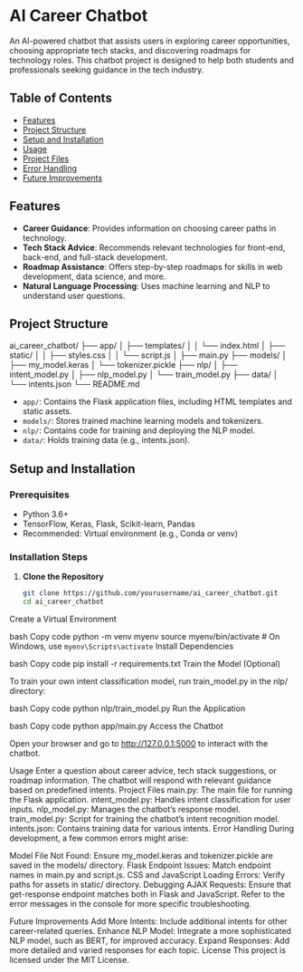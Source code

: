 # AI Career Chatbot

An AI-powered chatbot that assists users in exploring career opportunities, choosing appropriate tech stacks, and discovering roadmaps for technology roles. This chatbot project is designed to help both students and professionals seeking guidance in the tech industry.

## Table of Contents

- [Features](#features)
- [Project Structure](#project-structure)
- [Setup and Installation](#setup-and-installation)
- [Usage](#usage)
- [Project Files](#project-files)
- [Error Handling](#error-handling)
- [Future Improvements](#future-improvements)

## Features

- **Career Guidance**: Provides information on choosing career paths in technology.
- **Tech Stack Advice**: Recommends relevant technologies for front-end, back-end, and full-stack development.
- **Roadmap Assistance**: Offers step-by-step roadmaps for skills in web development, data science, and more.
- **Natural Language Processing**: Uses machine learning and NLP to understand user questions.

## Project Structure
ai_career_chatbot/ ├── app/ │ ├── templates/ │ │ └── index.html │ ├── static/ │ │ ├── styles.css │ │ └── script.js │ ├── main.py ├── models/ │ ├── my_model.keras │ └── tokenizer.pickle ├── nlp/ │ ├── intent_model.py │ ├── nlp_model.py │ └── train_model.py ├── data/ │ └── intents.json └── README.md


- `app/`: Contains the Flask application files, including HTML templates and static assets.
- `models/`: Stores trained machine learning models and tokenizers.
- `nlp/`: Contains code for training and deploying the NLP model.
- `data/`: Holds training data (e.g., intents.json).

## Setup and Installation

### Prerequisites

- Python 3.6+
- TensorFlow, Keras, Flask, Scikit-learn, Pandas
- Recommended: Virtual environment (e.g., Conda or venv)

### Installation Steps

1. **Clone the Repository**

   ```bash
   git clone https://github.com/yourusername/ai_career_chatbot.git
   cd ai_career_chatbot

Create a Virtual Environment

bash
Copy code
python -m venv myenv
source myenv/bin/activate  # On Windows, use `myenv\Scripts\activate`
Install Dependencies

bash
Copy code
pip install -r requirements.txt
Train the Model (Optional)

To train your own intent classification model, run train_model.py in the nlp/ directory:

bash
Copy code
python nlp/train_model.py
Run the Application

bash
Copy code
python app/main.py
Access the Chatbot

Open your browser and go to http://127.0.0.1:5000 to interact with the chatbot.

Usage
Enter a question about career advice, tech stack suggestions, or roadmap information.
The chatbot will respond with relevant guidance based on predefined intents.
Project Files
main.py: The main file for running the Flask application.
intent_model.py: Handles intent classification for user inputs.
nlp_model.py: Manages the chatbot’s response model.
train_model.py: Script for training the chatbot’s intent recognition model.
intents.json: Contains training data for various intents.
Error Handling
During development, a few common errors might arise:

Model File Not Found: Ensure my_model.keras and tokenizer.pickle are saved in the models/ directory.
Flask Endpoint Issues: Match endpoint names in main.py and script.js.
CSS and JavaScript Loading Errors: Verify paths for assets in static/ directory.
Debugging AJAX Requests: Ensure that get-response endpoint matches both in Flask and JavaScript.
Refer to the error messages in the console for more specific troubleshooting.

Future Improvements
Add More Intents: Include additional intents for other career-related queries.
Enhance NLP Model: Integrate a more sophisticated NLP model, such as BERT, for improved accuracy.
Expand Responses: Add more detailed and varied responses for each topic.
License
This project is licensed under the MIT License.

